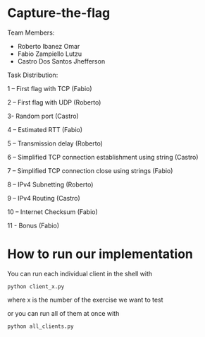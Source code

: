 # Capture-the-flag
Team Members:
- Roberto Ibanez Omar
- Fabio Zampiello Lutzu
- Castro Dos Santos Jhefferson

Task Distribution:

1 – First flag with TCP (Fabio)

2 – First flag with UDP (Roberto)

3- Random port (Castro)

4 – Estimated RTT (Fabio)

5 – Transmission delay (Roberto)

6 – Simplified TCP connection establishment using string (Castro)

7 – Simplified TCP connection close using strings (Fabio)

8 – IPv4 Subnetting (Roberto)

9 – IPv4 Routing (Castro)

10 – Internet Checksum (Fabio)

11 - Bonus (Fabio)

# How to run our implementation

You can run each individual client in the shell with

`python client_x.py`

where x is the number of the exercise we want to test

or you can run all of them at once with

`python all_clients.py`
